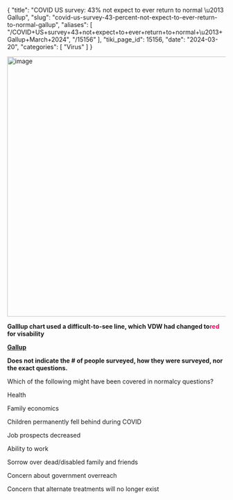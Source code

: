 {
  "title": "COVID US survey: 43% not expect to ever return to normal \u2013 Gallup",
  "slug": "covid-us-survey-43-percent-not-expect-to-ever-return-to-normal-gallup",
  "aliases": [
    "/COVID+US+survey+43+not+expect+to+ever+return+to+normal+\u2013+Gallup+March+2024",
    "/15156"
  ],
  "tiki_page_id": 15156,
  "date": "2024-03-20",
  "categories": [
    "Virus"
  ]
}

<img src="https://d1bk1kqxc0sym.cloudfront.net/attachments/png/normalicy.png" alt="image" width="600">

 **Galllup chart used a difficult-to-see line, which VDW had changed to<span style="color:#F06;">red </span>for visability** 

 **[Gallup ](https://news.gallup.com/poll/612230/four-years-say-covid-pandemic.aspx?utm_source=substack&utm_medium=email)** 

 **Does not indicate the # of people surveyed, how they were surveyed, nor the exact questions.** 

Which of the following might have been covered in normalcy questions?

Health

Family economics

Children permanently fell behind during COVID

Job prospects decreased

Ability to work

Sorrow over dead/disabled family and friends

Concern about government overreach

Concern that alternate treatments will no longer exist

